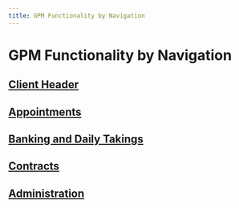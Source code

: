 ```yaml
---
title: GPM Functionality by Navigation
---
```


# GPM Functionality by Navigation

## [Client Header](./client-header/)

## [Appointments](./appointments/)

## [Banking and Daily Takings](./banking-daily-takings/)

## [Contracts](./contracts/)

## [Administration](./administration/)
